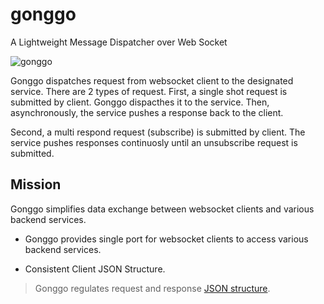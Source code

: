 # gonggo
A Lightweight Message Dispatcher over Web Socket

![gonggo](https://github.com/user-attachments/assets/7f0c4448-fc64-4658-99cd-fc7f8ba5bf1c)

Gonggo dispatches request from websocket client to the designated service. There are 2 types of request. First, a single shot request is submitted by client. Gonggo dispacthes it to the service. Then, asynchronously, the service pushes a response back to the client.

Second, a multi respond request (subscribe) is submitted by client. The service pushes responses continuosly until an unsubscribe request is submitted.


## Mission

Gonggo simplifies data exchange between websocket clients and various backend services. 

- Gonggo provides single port for websocket clients to access various backend services.

- Consistent Client JSON Structure.
> Gonggo regulates request and response [JSON structure](https://html-preview.github.io/?url=https://github.com/gonggo-org/gonggo/blob/main/asyncapi/gonggospec/index.html).
